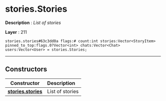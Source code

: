 # stories.Stories

**Description** : *List of stories*

**Layer** : 211

```tl
stories.stories#63c3dd0a flags:# count:int stories:Vector<StoryItem> pinned_to_top:flags.0?Vector<int> chats:Vector<Chat> users:Vector<User> = stories.Stories;
```

---

## Constructors

| Constructor | Description |
| :---: | :--- |
| [**stories.stories**](constructor/stories.stories) | List of stories |
